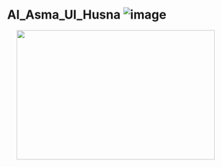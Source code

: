 # Al_Asma_Ul_Husna ![image](https://user-images.githubusercontent.com/59168899/218379076-a9b5417a-a538-4fa9-b42e-245cd2198f00.png)
<p align="center">

  <img width="460" height="300" src="Al_Asma_Ul_Husna">

</p>
